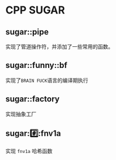 # CPP SUGAR

## sugar::pipe
实现了管道操作符，并添加了一些常用的函数。

## sugar::funny::bf
实现了`BRAIN FUCK`语言的编译期执行

## sugar::factory
实现抽象工厂

## sugar::hash::fnv1a
实现 `fnv1a` 哈希函数
